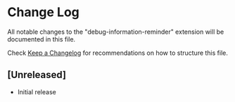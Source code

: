 # Change Log

All notable changes to the "debug-information-reminder" extension will be documented in this file.

Check [Keep a Changelog](http://keepachangelog.com/) for recommendations on how to structure this file.

## [Unreleased]

- Initial release